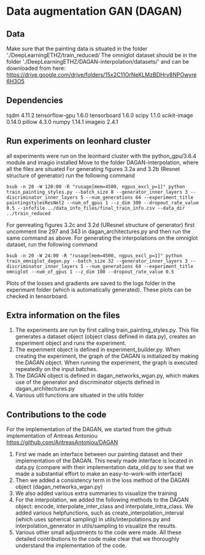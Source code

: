 # Data augmentation GAN (DAGAN)

## Data
Make sure that the painting data is situated in the folder './DeepLearningETHZ/train_reduced/
The omniglot dataset should be in the folder './DeepLearningETHZ/DAGAN-interpolation/datasets/' and can be downloaded from here: https://drive.google.com/drive/folders/15x2C11OrNeKLMzBDHrv8NPOwyre6H3O5

## Dependencies
tqdm 4.11.2
tensorflow-gpu 1.6.0
tensorboard 1.6.0
scipy 1.1.0
scikit-image 0.14.0
pillow 4.3.0
numpy 1.14.1
imageio 2.4.1

## Run experiments on leonhard cluster
all experiments were run on the leonhard cluster with the python_gpu/3.6.4 module and imagio installed
Move to the folder DAGAN-interpolation, where all the files are situated
For generating figures 3.2a and 3.2b (Resnet structure of generator) run the following command
```
bsub -n 20 -W 120:00 -R "rusage[mem=4500, ngpus_excl_p=1]" python train_painting_styles.py --batch_size 8 --generator_inner_layers 3 --discriminator_inner_layers 5 --num_generations 64 --experiment_title paintingstylesResNet2 --num_of_gpus 1 --z_dim 300 --dropout_rate_value 0.5 --infofile ../data_info_files/final_train_info.csv --data_dir ../train_reduced
```
For genreating figures 3.2c and 3.2d (UResnet structure of generator) first uncomment line 297 and 343 in dagan_architectures.py and then run the same command as above.
For generating the interpolations on the omniglot dataset, run the following command
```
bsub -n 20 -W 24:00 -R "rusage[mem=4500, ngpus_excl_p=1]" python train_omniglot_dagan.py --batch_size 32 --generator_inner_layers 3 --discriminator_inner_layers 5 --num_generations 64 --experiment_title omniglot --num_of_gpus 1 --z_dim 100 --dropout_rate_value 0.5
```
Plots of the losses and gradients are saved to the logs folder in the experimant folder (which is automatically generated). These plots can be checked in tensorboard.

## Extra information on the files
1. The experiments are run by first calling train_painting_styles.py. This file generates a dataset object (object class defined in data.py), creates an experiment object and runs the experiment.
2. The experiment object is defined in experiment_builder.py. When creating the experiment, the graph of the DAGAN is initialized by making the DAGAN object. When running the experiment, the graph is executed repeatedly on the input batches.
3. The DAGAN object is defined in dagan_networks_wgan.py, which makes use of the generator and discriminator objects defined in dagan_architectures.py
4. Various util functions are situated in the utils folder

## Contributions to the code
For the implementation of the DAGAN, we started from the github implementation of Antreas Antoniou https://github.com/AntreasAntoniou/DAGAN
1. First we made an interface between our painting dataset and their implementation of the DAGAN. This newly made interface is located in data.py (compare with their implementation data_old.py to see that we made a substantial effort to make an easy-to-work-with interface)
2. Then we added a consistency term in the loss method of the DAGAN object (dagan_networks_wgan.py)
3. We also added various extra summaries to visualize the training
4. For the interpolation, we added the following methods to the DAGAN object: encode, interpolate_inter_class and interpolate_intra_class. We added various helpfunctions, such as create_interpolation_interval (which uses spherical sampling) in utils/interpolations.py and interpolation_generator in utils/sampling to visualize the results. 
5. Various other small adjustments to the code were made.
All these detailed contributions to the code make clear that we thoroughly understand the implementation of the code.
